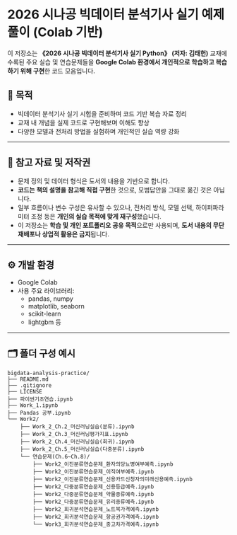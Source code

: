 # 2026 시나공 빅데이터 분석기사 실기 예제 풀이 (Colab 기반)

이 저장소는 **《2026 시나공 빅데이터 분석기사 실기 Python》 (저자: 김태헌)** 교재에 수록된 주요 실습 및 연습문제들을 **Google Colab 환경에서 개인적으로 학습하고 복습하기 위해 구현**한 코드 모음입니다.

## 🧠 목적
- 빅데이터 분석기사 실기 시험을 준비하며 코드 기반 복습 자료 정리
- 교재 내 개념을 실제 코드로 구현해보며 이해도 향상
- 다양한 모델과 전처리 방법을 실험하며 개인적인 실습 역량 강화

---

## 📘 참고 자료 및 저작권
- 문제 정의 및 데이터 형식은 도서의 내용을 기반으로 합니다.
- **코드는 책의 설명을 참고해 직접 구현**한 것으로, 모범답안을 그대로 옮긴 것은 아닙니다.
- 일부 흐름이나 변수 구성은 유사할 수 있으나, 전처리 방식, 모델 선택, 하이퍼파라미터 조정 등은 **개인의 실습 목적에 맞게 재구성**했습니다.
- 이 저장소는 **학습 및 개인 포트폴리오 공유 목적**으로만 사용되며, **도서 내용의 무단 재배포나 상업적 활용은 금지**됩니다.

---

## ⚙️ 개발 환경
- Google Colab
- 사용 주요 라이브러리:
  - pandas, numpy
  - matplotlib, seaborn
  - scikit-learn
  - lightgbm 등

---

## 🗂️ 폴더 구성 예시
```
bigdata-analysis-practice/
├── README.md
├── .gitignore
├── LICENSE
├── 파이썬기초연습.ipynb
├── Work_1.ipynb
├── Pandas 공부.ipynb
└── Work2/
    ├── Work_2_Ch.2_머신러닝실습(분류).ipynb
    ├── Work_2_Ch.3_머신러닝평가지표.ipynb
    ├── Work_2_Ch.4_머신러닝실습(회귀).ipynb
    ├── Work_2_Ch.5_머신러닝실습(다중분류).ipynb
    └── 연습문제(Ch.6~Ch.8)/
        ├── Work2_이진분류연습문제_환자의당뇨병여부예측.ipynb
        ├── Work2_이진분류연습문제_이직여부예측.ipynb
        ├── Work2_이진분류연습문제_신용카드신청자의미래신용예측.ipynb
        ├── Work2_다중분류연습문제_신용등급예측.ipynb
        ├── Work2_다중분류연습문제_약물종류예측.ipynb
        ├── Work2_다중분류연습문제_유리종류예측.ipynb
        ├── Work2_회귀분석연습문제_노트북가격예측.ipynb
        ├── Work2_회귀분석연습문제_항공권가격예측.ipynb
        └── Work3_회귀분석연습문제_중고차가격예측.ipynb
```
